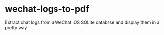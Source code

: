 # wechat-logs-to-pdf
Extract chat logs from a WeChat iOS SQLite database and display them in a pretty way

